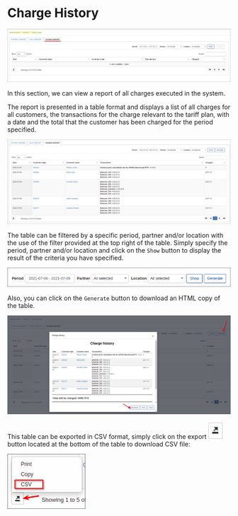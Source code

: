 Charge History
============

![Charge History](charge_history.png)

In this section, we can view a report of all charges executed in the system.

The report is presented in a table format and displays a list of all charges for all customers, the transactions for the charge relevant to the tariff plan, with a date and the total that the customer has been charged for the period specified.

![Charge History](charge_history2.png)

The table can be filtered by a specific period, partner and/or location with the use of the filter provided at the top right of the table. Simply specify the period, partner and/or location and click on the `Show` button to display the result of the criteria you have specified.

![Filter](filter.png)

Also, you can click on the `Generate` button to download an HTML copy of the table.

![HTML](gen_html.png)

This table can be exported in CSV format, simply click on the export <icon class="image-icon">![Export](export.png)</icon> button located at the bottom of the table to download CSV file:

![Export](export1.png)
